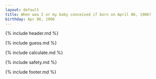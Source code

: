 ```yaml
---
layout: default
title: When was I or my baby conceived if born on April 06, 1906?
birthday: Apr 06, 1906
---
```


{% include header.md %}

{% include guess.md %}

{% include calculate.md %}

{% include safety.md %}

{% include footer.md %}



